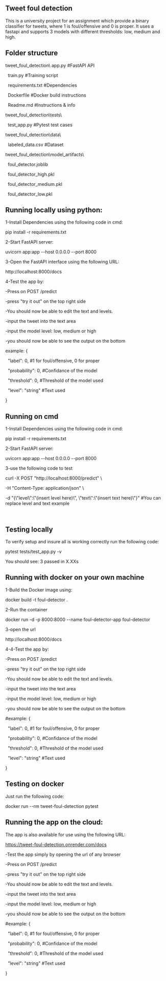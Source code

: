 ## **Tweet foul detection**

This is a university project for an assignment which provide a binary classifier for tweets, where 1 is foul/offensive and 0 is proper.
It uses a fastapi and supports 3 models with different thresholds: low, medium and high.





## **Folder structure**


tweet\_foul\_detection\\
app.py				#FastAPI API

 	train.py			#Training script

 	requirements.txt		#Dependencies

 	Dockerfile			#Docker build instructions

 	Readme.md			#Instructions \& info

tweet\_foul\_detection\\tests\\

 	test\_app.py			#Pytest test cases

tweet\_foul\_detection\\data\\

 	labeled\_data.csv			#Dataset

tweet\_foul\_detection\\model\_artifacts\\

 	foul\_detector.joblib

 	foul\_detector\_high.pkl

 	foul\_detector\_medium.pkl

 	foul\_detector\_low.pkl



## Running locally using python:



1-Install Dependencies using the following code in cmd:

pip install -r requirements.txt



2-Start FastAPI server:

uvicorn app:app --host 0.0.0.0 --port 8000



3-Open the FastAPI interface using the following URL:

http://localhost:8000/docs



4-Test the app by:

-Press on POST /predict

-press "try it out" on the top right side

-You should now be able to edit the text and levels.

-input the tweet into the text area

-input the model level: low, medium or high

-you should now be able to see the output on the bottom



example: {

  "label": 0,      #1 for foul/offensive, 0 for proper

  "probability": 0, #Confidance of the model

  "threshold": 0,   #Threshold of the model used

  "level": "string" #Text used

}



## Running on cmd

1-Install Dependencies using the following code in cmd:

pip install -r requirements.txt



2-Start FastAPI server:

uvicorn app:app --host 0.0.0.0 --port 8000



3-use the following code to test



curl -X POST "http://localhost:8000/predict" \\

-H "Content-Type: application/json" \\

-d "{\\"level\\":\\"(insert level here)\\", \\"text\\":\\"(insert text here)\\"}" #You can replace level and text example

 

## Testing locally



To verify setup and insure all is working correctly run the following code:



pytest tests/test\_app.py -v



You should see: 3 passed in X.XXs



## Running with docker on your own machine

1-Build the Docker image using:

docker build -t foul-detector .



2-Run the container

docker run -d -p 8000:8000 --name foul-detector-app foul-detector



3-open the url

http://localhost:8000/docs



4-4-Test the app by:

-Press on POST /predict

-press "try it out" on the top right side

-You should now be able to edit the text and levels.

-input the tweet into the text area

-input the model level: low, medium or high

-you should now be able to see the output on the bottom



\#example: {

  "label": 0,      #1 for foul/offensive, 0 for proper

  "probability": 0, #Confidance of the model

  "threshold": 0,   #Threshold of the model used

  "level": "string" #Text used

}



## Testing on docker



Just run the following code:

docker run --rm tweet-foul-detection pytest





## Running the app on the cloud:



The app is also available for use using the following URL:

https://tweet-foul-detection.onrender.com/docs



-Test the app simply by opening the url of any browser

-Press on POST /predict

-press "try it out" on the top right side

-You should now be able to edit the text and levels.

-input the tweet into the text area

-input the model level: low, medium or high

-you should now be able to see the output on the bottom



\#example: {

  "label": 0,      #1 for foul/offensive, 0 for proper

  "probability": 0, #Confidance of the model

  "threshold": 0,   #Threshold of the model used

  "level": "string" #Text used

}

## 

